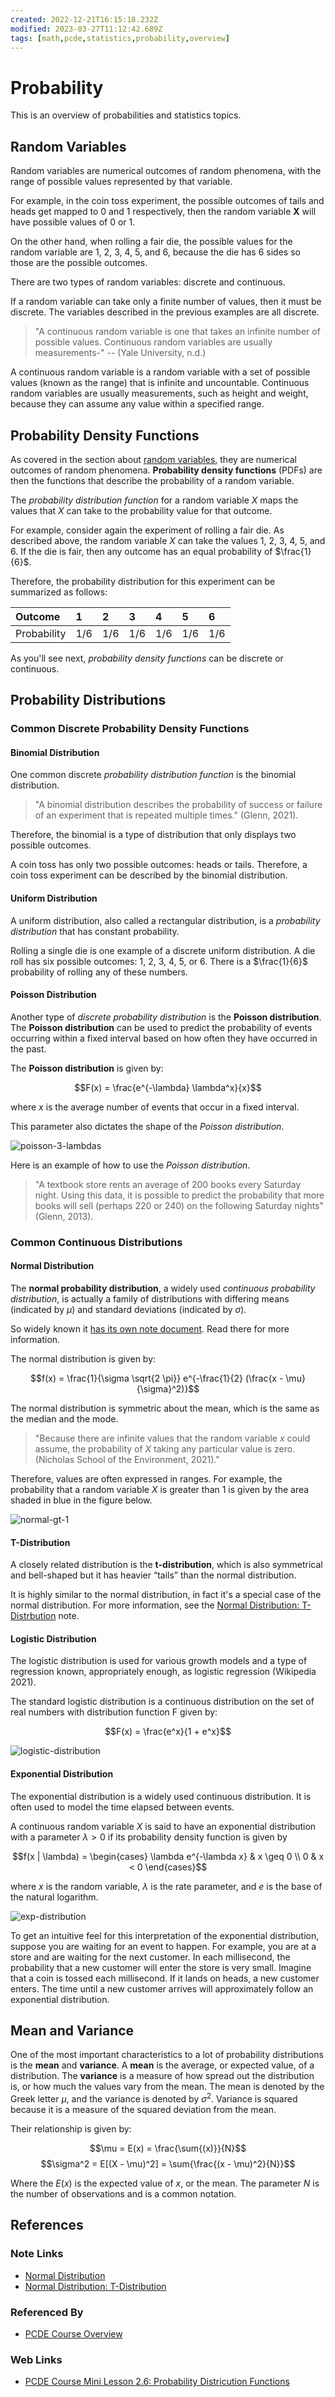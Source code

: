 ```yaml
---
created: 2022-12-21T16:15:18.232Z
modified: 2023-03-27T11:12:42.689Z
tags: [math,pcde,statistics,probability,overview]
---
```

# Probability

This is an overview of probabilities and statistics topics.

## Random Variables

Random variables are numerical outcomes of random phenomena,
with the range of possible values represented by that variable.

For example,
in the coin toss experiment,
the possible outcomes of tails and heads get mapped to 0 and 1 respectively,
then the random variable **X** will have possible values of 0 or 1.

On the other hand,
when rolling a fair die,
the possible values for the random variable are 1, 2, 3, 4, 5, and 6,
because the die has 6 sides so those are the possible outcomes.

There are two types of random variables: discrete and continuous.

If a random variable can take only a finite number of values,
then it must be discrete.
The variables described in the previous examples are all discrete.

>"A continuous random variable is one that takes an infinite number of possible values.
>Continuous random variables are usually measurements-"
>-- (Yale University, n.d.)

A continuous random variable is a random variable with
a set of possible values (known as the range) that is infinite and uncountable.
Continuous random variables are usually measurements,
such as height and weight,
because they can assume any value within a specified range.

## Probability Density Functions

As covered in the section about [random variables](#random-variables),
they are numerical outcomes of random phenomena.
**Probability density functions** (PDFs) are then
the functions that describe the probability of a random variable.

The *probability distribution function* for
a random variable $X$ maps the values that $X$ can take to
the probability value for that outcome.

For example,
consider again the experiment of rolling a fair die.
As described above,
the random variable $X$ can take the values 1, 2, 3, 4, 5, and 6.
If the die is fair, then any outcome has an equal probability of $\frac{1}{6}$.

Therefore, the probability distribution for
this experiment can be summarized as follows:

| Outcome     | 1   | 2   | 3   | 4   | 5   | 6   |
| :---------- | :-- | :-- | :-- | :-- | :-- | :-- |
| Probability | 1/6 | 1/6 | 1/6 | 1/6 | 1/6 | 1/6 |

As you'll see next, *probability density functions* can be discrete or continuous.

## Probability Distributions

### Common Discrete Probability Density Functions

#### Binomial Distribution

One common discrete *probability distribution function* is the binomial distribution.

>"A binomial distribution describes the probability of success or failure of
>an experiment that is repeated multiple times."
>(Glenn, 2021).

Therefore,
the binomial is a type of distribution that only displays two possible outcomes.

A coin toss has only two possible outcomes:
heads or tails.
Therefore, a coin toss experiment can be described by the binomial distribution.

#### Uniform Distribution

A uniform distribution, also called a rectangular distribution,
is a *probability distribution* that has constant probability.

Rolling a single die is one example of a discrete uniform distribution.
A die roll has six possible outcomes: 1, 2, 3, 4, 5, or 6.
There is a $\frac{1}{6}$ probability of rolling any of these numbers.

#### Poisson Distribution

Another type of *discrete probability distribution* is the **Poisson distribution**.
The **Poisson distribution** can be used to
predict the probability of events occurring within a fixed interval based on
how often they have occurred in the past.

The **Poisson distribution** is given by:

$$F(x) = \frac{e^{-\lambda} \lambda^x}{x}$$

where $x$ is the average number of events that occur in a fixed interval.

This parameter also dictates the shape of the *Poisson distribution*.

![poisson-3-lambdas](2023-02-16-18-45-31.png)

Here is an example of how to use the *Poisson distribution*.

>"A textbook store rents an average of 200 books every Saturday night.
>Using this data,
>it is possible to predict the probability that more books will sell
>(perhaps 220 or 240) on the following Saturday nights"
>(Glenn, 2013).

### Common Continuous Distributions

#### Normal Distribution

The **normal probability distribution**,
a widely used *continuous probability distribution*,
is actually a family of distributions with differing means (indicated by $\mu$)
and standard deviations (indicated by $\sigma$).

So widely known it [has its own note document][normal-dist-zk].
Read there for more information.

The normal distribution is given by:

$$f(x) = \frac{1}{\sigma \sqrt{2 \pi}} e^{-\frac{1}{2} (\frac{x - \mu}{\sigma}^2)}$$

The normal distribution is symmetric about the mean,
which is the same as the median and the mode.

>"Because there are infinite values that the random variable $x$ could assume,
>the probability of $X$ taking any particular value is zero.
>(Nicholas School of the Environment, 2021)."

Therefore, values are often expressed in ranges.
For example,
the probability that a random variable $X$ is greater than 1 is given by
the area shaded in blue in the figure below.

![normal-gt-1](2023-02-16-19-06-59.png)

#### T-Distribution

A closely related distribution is the **t-distribution**,
which is also symmetrical and bell-shaped but
it has heavier “tails” than the normal distribution.

It is highly similar to the normal distribution,
in fact it's a special case of the normal distribution.
For more information,
see the [Normal Distribution: T-Distrbution][normal-dist-t-zk] note.

#### Logistic Distribution

The logistic distribution is used for various growth models and
a type of regression known, appropriately enough, as logistic regression (Wikipedia 2021).

The standard logistic distribution is a continuous distribution on
the set of real numbers with distribution function F given by:

$$F(x) = \frac{e^x}{1 + e^x}$$

![logistic-distribution](2023-02-16-19-20-54.png)

#### Exponential Distribution

The exponential distribution is a widely used continuous distribution.
It is often used to model the time elapsed between events.

A continuous random variable $X$ is said to have an exponential distribution with
a parameter $\lambda > 0$ if its probability density function is given by

$$f(x | \lambda) = \begin{cases} \lambda e^{-\lambda x} & x \geq 0 \\ 0 & x < 0 \end{cases}$$

where $x$ is the random variable, $\lambda$ is the rate parameter,
and $e$ is the base of the natural logarithm.

![exp-distribution](2023-02-16-19-26-23.png)

To get an intuitive feel for this interpretation of the exponential distribution,
suppose you are waiting for an event to happen.
For example, you are at a store and are waiting for the next customer.
In each millisecond,
the probability that a new customer will enter the store is very small.
Imagine that a coin is tossed each millisecond.
If it lands on heads,
a new customer enters.
The time until a new customer arrives will
approximately follow an exponential distribution.

## Mean and Variance

One of the most important characteristics to
a lot of probability distributions is the **mean** and **variance**.
A **mean** is the average, or expected value, of a distribution.
The **variance** is a measure of how spread out the distribution is,
or how much the values vary from the mean.
The mean is denoted by the Greek letter $\mu$,
and the variance is denoted by $\sigma^2$.
Variance is squared because it is a measure of the squared deviation from the mean.

Their relationship is given by:

$$\mu = E(x) = \frac{\sum{(x)}}{N}$$
$$\sigma^2 = E[(X - \mu)^2] = \sum{\frac{(x - \mu)^2}{N}}$$

Where the $E(x)$ is the expected value of $x$, or the mean.
The parameter $N$ is the number of observations and is a common notation.

## References

### Note Links

* [Normal Distribution][normal-dist-zk]
* [Normal Distribution: T-Distribution][normal-dist-t-zk]

<!-- Hidden Reference Links Below Here -->
[normal-dist-zk]: ./normal-distribution.md "Normal Distribution"
[normal-dist-t-zk]: ./normal-distribution.md#T-Distribution "Normal Distribution: T-Distribution"

### Referenced By

* [PCDE Course Overview][pcde-overview]

<!-- hidden reference links below here -->
[pcde-overview]: ./pcde-course-overview.md "PCDE Course Overview"

### Web Links

* [PCDE Course Mini Lesson 2.6: Probability Districution Functions][pcde-lesson-2-6]

<!-- hidden reference links below here -->
[pcde-lesson-2-6]: https://classroom.emeritus.org/courses/1412/pages/mini-lesson-2-dot-6-probability-distribution-functions-30-00?module_item_id=401417 "PCDE Course Mini Lesson 2.6: Probability Districution Functions"
